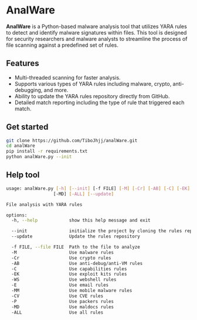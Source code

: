 # AnalWare

**AnalWare** is a Python-based malware analysis tool that utilizes YARA rules to detect and identify malware signatures within files. This tool is designed for security researchers and malware analysts to streamline the process of file scanning against a predefined set of rules.

## Features

- Multi-threaded scanning for faster analysis.
- Supports various types of YARA rules including malware, crypto, anti-debugging, and more.
- Ability to update the YARA rules repository directly from GitHub.
- Detailed match reporting including the type of rule that triggered each match.

## Get started

```bash
git clone https://github.com/TiboJhjj/analWare.git
cd analWare
pip install -r requirements.txt
python analWare.py --init
```

## Help tool

```bash
usage: analWare.py [-h] [--init] [-f FILE] [-M] [-Cr] [-AB] [-C] [-EK] [-WS] [-E] [-MM] [-CV] [-P]
                  [-MD] [-ALL] [--update]

File analysis with YARA rules

options:
  -h, --help            show this help message and exit

  --init                initialize the project by cloning the rules repository
  --update              Update the rules repository

  -f FILE, --file FILE  Path to the file to analyze
  -M                    Use malware rules
  -Cr                   Use crypto rules
  -AB                   Use anti-debug/anti-VM rules
  -C                    Use capabilities rules
  -EK                   Use exploit kits rules
  -WS                   Use webshell rules
  -E                    Use email rules
  -MM                   Use mobile malware rules
  -CV                   Use CVE rules
  -P                    Use packers rules
  -MD                   Use maldocs rules
  -ALL                  Use all rules
```
